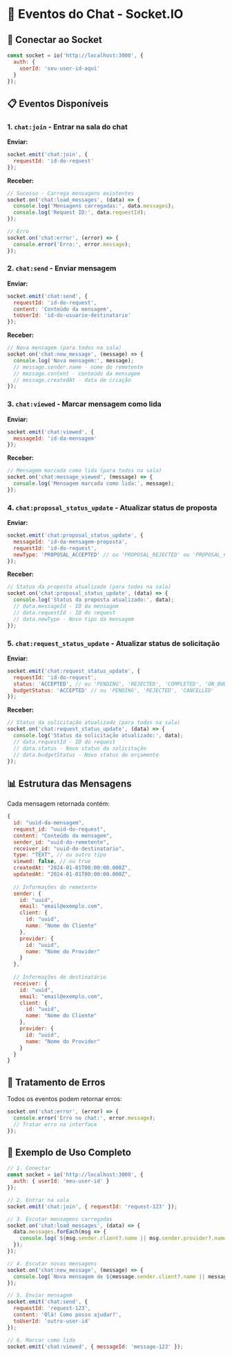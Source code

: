 # 📨 Eventos do Chat - Socket.IO

## 🔌 Conectar ao Socket

```javascript
const socket = io('http://localhost:3000', {
  auth: {
    userId: 'seu-user-id-aqui'
  }
});
```

## 📋 Eventos Disponíveis

### 1. `chat:join` - Entrar na sala do chat
**Enviar:**
```javascript
socket.emit('chat:join', {
  requestId: 'id-do-request'
});
```

**Receber:**
```javascript
// Sucesso - Carrega mensagens existentes
socket.on('chat:load_messages', (data) => {
  console.log('Mensagens carregadas:', data.messages);
  console.log('Request ID:', data.requestId);
});

// Erro
socket.on('chat:error', (error) => {
  console.error('Erro:', error.message);
});
```

### 2. `chat:send` - Enviar mensagem
**Enviar:**
```javascript
socket.emit('chat:send', {
  requestId: 'id-do-request',
  content: 'Conteúdo da mensagem',
  toUserId: 'id-do-usuario-destinatario'
});
```

**Receber:**
```javascript
// Nova mensagem (para todos na sala)
socket.on('chat:new_message', (message) => {
  console.log('Nova mensagem:', message);
  // message.sender.name - nome do remetente
  // message.content - conteúdo da mensagem
  // message.createdAt - data de criação
});
```

### 3. `chat:viewed` - Marcar mensagem como lida
**Enviar:**
```javascript
socket.emit('chat:viewed', {
  messageId: 'id-da-mensagem'
});
```

**Receber:**
```javascript
// Mensagem marcada como lida (para todos na sala)
socket.on('chat:message_viewed', (message) => {
  console.log('Mensagem marcada como lida:', message);
});
```

### 4. `chat:proposal_status_update` - Atualizar status de proposta
**Enviar:**
```javascript
socket.emit('chat:proposal_status_update', {
  messageId: 'id-da-mensagem-proposta',
  requestId: 'id-do-request',
  newType: 'PROPOSAL_ACCEPTED' // ou 'PROPOSAL_REJECTED' ou 'PROPOSAL_CANCELLED'
});
```

**Receber:**
```javascript
// Status da proposta atualizado (para todos na sala)
socket.on('chat:proposal_status_update', (data) => {
  console.log('Status da proposta atualizado:', data);
  // data.messageId - ID da mensagem
  // data.requestId - ID do request
  // data.newType - Novo tipo da mensagem
});
```

### 5. `chat:request_status_update` - Atualizar status de solicitação
**Enviar:**
```javascript
socket.emit('chat:request_status_update', {
  requestId: 'id-do-request',
  status: 'ACCEPTED', // ou 'PENDING', 'REJECTED', 'COMPLETED', 'ON_BUDGET'
  budgetStatus: 'ACCEPTED' // ou 'PENDING', 'REJECTED', 'CANCELLED'
});
```

**Receber:**
```javascript
// Status da solicitação atualizado (para todos na sala)
socket.on('chat:request_status_update', (data) => {
  console.log('Status da solicitação atualizado:', data);
  // data.requestId - ID do request
  // data.status - Novo status da solicitação
  // data.budgetStatus - Novo status do orçamento
});
```

## 📊 Estrutura das Mensagens

Cada mensagem retornada contém:

```javascript
{
  id: "uuid-da-mensagem",
  request_id: "uuid-do-request",
  content: "Conteúdo da mensagem",
  sender_id: "uuid-do-remetente",
  receiver_id: "uuid-do-destinatario",
  type: "TEXT", // ou outro tipo
  viewed: false, // ou true
  createdAt: "2024-01-01T00:00:00.000Z",
  updatedAt: "2024-01-01T00:00:00.000Z",
  
  // Informações do remetente
  sender: {
    id: "uuid",
    email: "email@exemplo.com",
    client: {
      id: "uuid",
      name: "Nome do Cliente"
    },
    provider: {
      id: "uuid", 
      name: "Nome do Provider"
    }
  },
  
  // Informações do destinatário
  receiver: {
    id: "uuid",
    email: "email@exemplo.com",
    client: {
      id: "uuid",
      name: "Nome do Cliente"
    },
    provider: {
      id: "uuid",
      name: "Nome do Provider"
    }
  }
}
```

## 🚨 Tratamento de Erros

Todos os eventos podem retornar erros:

```javascript
socket.on('chat:error', (error) => {
  console.error('Erro no chat:', error.message);
  // Tratar erro na interface
});
```

## 📝 Exemplo de Uso Completo

```javascript
// 1. Conectar
const socket = io('http://localhost:3000', {
  auth: { userId: 'meu-user-id' }
});

// 2. Entrar na sala
socket.emit('chat:join', { requestId: 'request-123' });

// 3. Escutar mensagens carregadas
socket.on('chat:load_messages', (data) => {
  data.messages.forEach(msg => {
    console.log(`${msg.sender.client?.name || msg.sender.provider?.name}: ${msg.content}`);
  });
});

// 4. Escutar novas mensagens
socket.on('chat:new_message', (message) => {
  console.log(`Nova mensagem de ${message.sender.client?.name || message.sender.provider?.name}: ${message.content}`);
});

// 5. Enviar mensagem
socket.emit('chat:send', {
  requestId: 'request-123',
  content: 'Olá! Como posso ajudar?',
  toUserId: 'outro-user-id'
});

// 6. Marcar como lida
socket.emit('chat:viewed', { messageId: 'message-123' });
```
